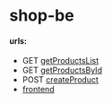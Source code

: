 # shop-be

#### urls:
  - GET [getProductsList](https://j4gsy4ue76.execute-api.us-east-1.amazonaws.com/dev/products)
  - GET [getProductsById](https://j4gsy4ue76.execute-api.us-east-1.amazonaws.com/dev/products/{id})
  - POST [createProduct](https://j4gsy4ue76.execute-api.us-east-1.amazonaws.com/dev/products)
  - [frontend](https://d2bl0mbrl42afp.cloudfront.net/)